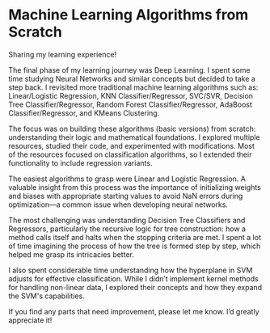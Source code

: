 # Machine Learning Algorithms from Scratch
Sharing my learning experience!

The final phase of my learning journey was Deep Learning. I spent some time studying Neural Networks and similar concepts but decided to take a step back. I revisited more traditional machine learning algorithms such as: 
Linear/Logistic Regression, KNN Classifier/Regressor, SVC/SVR, Decision Tree Classifier/Regressor, Random Forest Classifier/Regressor, AdaBoost Classifier/Regressor, and KMeans Clustering.

The focus was on building these algorithms (basic versions) from scratch: understanding their logic and mathematical foundations. I explored multiple resources, studied their code, and experimented with modifications. Most of the resources focused on classification algorithms, so I extended their functionality to include regression variants.

The easiest algorithms to grasp were Linear and Logistic Regression. A valuable insight from this process was the importance of initializing weights and biases with appropriate starting values to avoid NaN errors during optimization—a common issue when developing neural networks.

The most challenging was understanding Decision Tree Classifiers and Regressors, particularly the recursive logic for tree construction: how a method calls itself and halts when the stopping criteria are met.  I spent a lot of time imagining the process of how the tree is formed step by step, which helped me grasp its intricacies better.

I also spent considerable time understanding how the hyperplane in SVM adjusts for effective classification. While I didn’t implement kernel methods for handling non-linear data, I explored their concepts and how they expand the SVM's capabilities. 

If you find any parts that need improvement, please let me know. I’d greatly appreciate it!
